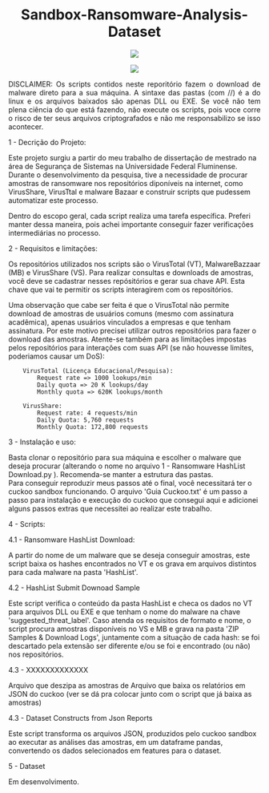 <h1 align="center"> Sandbox-Ransomware-Analysis-Dataset </h1>

<div align="center" display="block>
<p align="center"><img src="http://img.shields.io/static/v1?label=STATUS&message=EM%20DESENVOLVIMENTO&color=GREEN&style=for-the-badge"/></p>
<p align="center"><img src="http://img.shields.io/static/v1?label=LANGUAGE&message=PYTHON3&color=YELLOW&style=for-the-badge"/></p>
</div>

<div align="justify">
DISCLAIMER: Os scripts contidos neste reporitório fazem o download de malware direto para a sua máquina. A sintaxe das pastas (com //) é a do linux e os arquivos baixados são apenas DLL ou EXE.
Se você não tem plena ciência do que está fazendo, não execute os scripts, pois voce corre o risco de ter seus arquivos criptografados e não me responsabilizo se isso acontecer.
</div>

1 - Decrição do Projeto:

Este projeto surgiu a partir do meu trabalho de dissertação de mestrado na área de Segurança de Sistemas na Universidade Federal Fluminense.
Durante o desenvolvimento da pesquisa, tive a necessidade de procurar amostras de ransomware nos repositórios diponíveis na internet, como VirusShare, VirusTtal e malware Bazaar e construir scripts que pudessem automatizar este processo.

Dentro do escopo geral, cada script realiza uma tarefa específica. Preferi manter dessa maneira, pois achei importante conseguir fazer verificações intermediárias no processo.

2 - Requisitos e limitações:

Os repositórios utilizados nos scripts são o VirusTotal (VT), MalwareBazzaar (MB) e VirusShare (VS). Para realizar consultas e downloads de amostras, você deve se cadastrar nesses repósitórios e gerar sua chave API. Esta chave que vai te permitir os scripts interagirem com os repositórios. 

Uma observação que cabe ser feita é que o VirusTotal não permite download de amostras de usuários comuns (mesmo com assinatura acadêmica), apenas usuários vinculados a empresas e que tenham assinatura. Por este motivo precisei utilizar outros repositórios para fazer o download das amostras.
Atente-se também para as limitações impostas pelos repositórios para interações com suas API (se não houvesse limites, poderiamos causar um DoS):
        
        VirusTotal (Licença Educacional/Pesquisa):
            Request rate => 1000 lookups/min
            Daily quota => 20 K lookups/day
            Monthly quota => 620K lookups/month 

        VirusShare:
            Request rate: 4 requests/min
            Daily Quota: 5,760 requests
            Monthly Quota: 172,800 requests        
    
3 - Instalação e uso:
    
Basta clonar o repositório para sua máquina e escolher o malware que deseja procurar (alterando o nome no arquivo 1 - Ransomware HashList Download.py ).
Recomenda-se manter a estrutura das pastas.  
Para conseguir reproduzir meus passos até o final, você necessitará ter o cuckoo sandbox funcionando. O arquivo 'Guia Cuckoo.txt' é um passo a passo para instalação e execução do cuckoo que consegui aqui e  adicionei alguns passos extras que necessitei ao realizar este trabalho.

4 - Scripts:

4.1 - Ransomware HashList Download:

A partir do nome de um malware que se deseja conseguir amostras, este script baixa os hashes  encontrados no VT e os grava em arquivos distintos para cada malware na pasta 'HashList'.       

4.2 - HashList Submit Downoad Sample
        
Este script verifica o conteúdo da pasta HashList e checa os dados no VT para arquivos DLL ou EXE e que tenham o nome do malware na chave 'suggested_threat_label'. Caso atenda os requisitos de formato e  nome, o script procura amostras disponíveis no VS e MB e grava na pasta 'ZIP Samples & Download Logs',  juntamente com a situação de cada hash: se foi descartado pela extensão ser diferente e/ou se foi e encontrado (ou não) nos repositórios.

4.3 - XXXXXXXXXXXXX

Arquivo que deszipa as amostras de
Arquivo que baixa os relatórios em JSON do cuckoo (ver se dá pra colocar junto com o script que já baixa as amostras)

4.3 -   Dataset Constructs from Json Reports

Este script transforma os arquivos JSON, produzidos pelo cuckoo sandbox ao executar as análises das amostras, em um dataframe pandas, convertendo os dados selecionados em features para o dataset. 

5 - Dataset
    
Em desenvolvimento.

